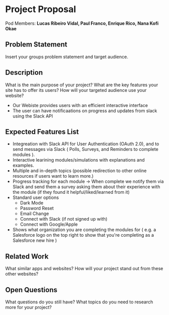# Project Proposal

Pod Members: **Lucas Ribeiro Vidal, Paul Franco, Enrique Rico, Nana Kofi Okae**

## Problem Statement

Insert your groups problem statement and target audience.

## Description

What is the main purpose of your project? What are the key features your site has to offer its users? How will your targeted audience use your website?
- Our Webiste provides users with an efficient interactive interface
- The user can have notificaations on progress and updates from slack using the Slack API

## Expected Features List

- Integreation with Slack API for User Authentication (OAuth 2.0), and to send messages via Slack ( Polls, Surveys, and Reminders to complete modules ).
- Interactive learining modules/simulations with explanations and examples.
- Multiple and in-depth topics (possible redirection to other online resources if users want to learn more.)
- Progress tracking for each module -> When complete we notify them via Slack and send them a survey asking them about their experience with the module (if they found it helpful/liked/learned from it)
- Standard user options 
  - Dark Mode
  - Password Reset
  - Email Change
  - Connect with Slack (if not signed up with)
  - Connect with Google/Apple
- Shows what organization you are completing the modules for ( e.g. a Salesforce logo on the top right to show that you're completing as a Salesforce new hire )


## Related Work

What similar apps and websites? How will your project stand out from these other websites?

## Open Questions

What questions do you still have? What topics do you need to research more for your project?
